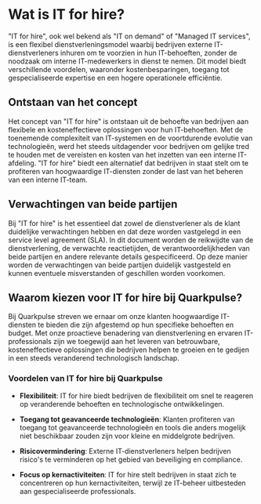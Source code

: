 # Wat is IT for hire?

"IT for hire", ook wel bekend als "IT on demand" of "Managed IT services", is een flexibel dienstverleningsmodel waarbij bedrijven externe IT-dienstverleners inhuren om te voorzien in hun IT-behoeften, zonder de noodzaak om interne IT-medewerkers in dienst te nemen. Dit model biedt verschillende voordelen, waaronder kostenbesparingen, toegang tot gespecialiseerde expertise en een hogere operationele efficiëntie.

## Ontstaan van het concept

Het concept van "IT for hire" is ontstaan uit de behoefte van bedrijven aan flexibele en kosteneffectieve oplossingen voor hun IT-behoeften. Met de toenemende complexiteit van IT-systemen en de voortdurende evolutie van technologieën, werd het steeds uitdagender voor bedrijven om gelijke tred te houden met de vereisten en kosten van het inzetten van een interne IT-afdeling. "IT for hire" biedt een alternatief dat bedrijven in staat stelt om te profiteren van hoogwaardige IT-diensten zonder de last van het beheren van een interne IT-team.

## Verwachtingen van beide partijen

Bij "IT for hire" is het essentieel dat zowel de dienstverlener als de klant duidelijke verwachtingen hebben en dat deze worden vastgelegd in een service level agreement (SLA). In dit document worden de reikwijdte van de dienstverlening, de verwachte reactietijden, de verantwoordelijkheden van beide partijen en andere relevante details gespecificeerd. Op deze manier worden de verwachtingen van beide partijen duidelijk vastgesteld en kunnen eventuele misverstanden of geschillen worden voorkomen.

## Waarom kiezen voor IT for hire bij Quarkpulse?

Bij Quarkpulse streven we ernaar om onze klanten hoogwaardige IT-diensten te bieden die zijn afgestemd op hun specifieke behoeften en budget. Met onze proactieve benadering van dienstverlening en ervaren IT-professionals zijn we toegewijd aan het leveren van betrouwbare, kosteneffectieve oplossingen die bedrijven helpen te groeien en te gedijen in een steeds veranderend technologisch landschap.

### Voordelen van IT for hire bij Quarkpulse

- **Flexibiliteit**: IT for hire biedt bedrijven de flexibiliteit om snel te reageren op veranderende behoeften en technologische ontwikkelingen.
  
- **Toegang tot geavanceerde technologieën**: Klanten profiteren van toegang tot geavanceerde technologieën en tools die anders mogelijk niet beschikbaar zouden zijn voor kleine en middelgrote bedrijven.
  
- **Risicovermindering**: Externe IT-dienstverleners helpen bedrijven risico's te verminderen op het gebied van beveiliging en compliance.
  
- **Focus op kernactiviteiten**: IT for hire stelt bedrijven in staat zich te concentreren op hun kernactiviteiten, terwijl ze IT-beheer uitbesteden aan gespecialiseerde professionals.

